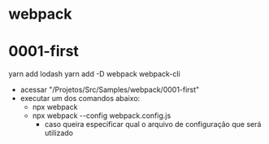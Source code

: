 # webpack

# 0001-first

yarn add lodash
yarn add -D webpack webpack-cli

- acessar "/Projetos/Src/Samples/webpack/0001-first"
- executar um dos comandos abaixo:
    - npx webpack
    - npx webpack --config webpack.config.js
        - caso queira especificar qual o arquivo de configuração que será utilizado